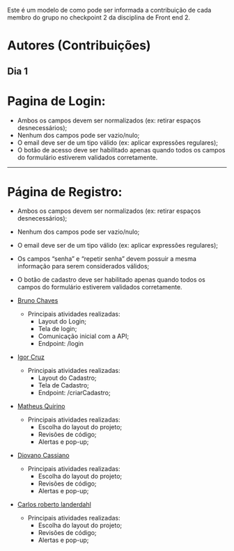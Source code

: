 Este é um modelo de como pode ser informada a contribuição de cada membro do grupo no checkpoint 2 da disciplina de Front end 2.

# Autores (Contribuições)
## Dia 1
# Pagina de Login:
- Ambos os campos devem ser normalizados (ex: retirar espaços desnecessários);
- Nenhum dos campos pode ser vazio/nulo;
- O email deve ser de um tipo válido (ex: aplicar expressões regulares);
- O botão de acesso deve ser habilitado apenas quando todos os campos do formulário estiverem validados corretamente.

---

# Página de Registro:
- Ambos os campos devem ser normalizados (ex: retirar espaços desnecessários);
- Nenhum dos campos pode ser vazio/nulo;
- O email deve ser de um tipo válido (ex: aplicar expressões regulares);
- Os campos “senha” e “repetir senha” devem possuir a mesma informação para serem considerados válidos;
- O botão de cadastro deve ser habilitado apenas quando todos os campos do formulário estiverem validados corretamente.




- [Bruno Chaves]()
    - Principais atividades realizadas:
        - Layout do Login;
        - Tela de login;
        - Comunicação inicial com a API;
        - Endpoint: /login
        
- [Igor Cruz]()
    - Principais atividades realizadas:
        - Layout do Cadastro;
        - Tela de Cadastro;
        - Endpoint: /criarCadastro;

- [Matheus Quirino]()
    - Principais atividades realizadas:
        - Escolha do layout do projeto;
        - Revisões de código;
        - Alertas e pop-up;

- [Diovano Cassiano]()
    - Principais atividades realizadas:
        - Escolha do layout do projeto;
        - Revisões de código;
        - Alertas e pop-up;

- [Carlos roberto landerdahl]()
    - Principais atividades realizadas:
        - Escolha do layout do projeto;
        - Revisões de código;
        - Alertas e pop-up;
